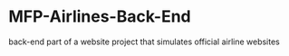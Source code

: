 # MFP-Airlines-Back-End
back-end part of a website project that simulates official airline websites
